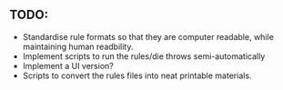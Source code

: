 TODO:
---

- Standardise rule formats so that they are computer readable, while maintaining human readbility.
- Implement scripts to run the rules/die throws semi-automatically
- Implement a UI version?
- Scripts to convert the rules files into neat printable materials.
